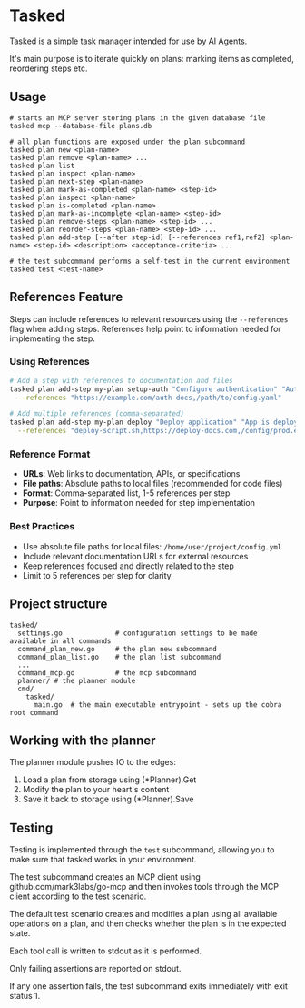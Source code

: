 # Tasked

Tasked is a simple task manager intended for use by AI Agents.

It's main purpose is to iterate quickly on plans: marking items as completed, reordering steps etc.

## Usage

```
# starts an MCP server storing plans in the given database file 
tasked mcp --database-file plans.db

# all plan functions are exposed under the plan subcommand
tasked plan new <plan-name>
tasked plan remove <plan-name> ...
tasked plan list 
tasked plan inspect <plan-name>
tasked plan next-step <plan-name>
tasked plan mark-as-completed <plan-name> <step-id>
tasked plan inspect <plan-name>
tasked plan is-completed <plan-name>
tasked plan mark-as-incomplete <plan-name> <step-id>
tasked plan remove-steps <plan-name> <step-id> ...
tasked plan reorder-steps <plan-name> <step-id> ...
tasked plan add-step [--after step-id] [--references ref1,ref2] <plan-name> <step-id> <description> <acceptance-criteria> ...

# the test subcommand performs a self-test in the current environment
tasked test <test-name>
```

## References Feature

Steps can include references to relevant resources using the `--references` flag when adding steps. References help point to information needed for implementing the step.

### Using References

```bash
# Add a step with references to documentation and files
tasked plan add-step my-plan setup-auth "Configure authentication" "Auth is working" \
  --references "https://example.com/auth-docs,/path/to/config.yaml"

# Add multiple references (comma-separated)
tasked plan add-step my-plan deploy "Deploy application" "App is deployed" \
  --references "deploy-script.sh,https://deploy-docs.com,/config/prod.env"
```

### Reference Format

- **URLs**: Web links to documentation, APIs, or specifications
- **File paths**: Absolute paths to local files (recommended for code files)
- **Format**: Comma-separated list, 1-5 references per step
- **Purpose**: Point to information needed for step implementation

### Best Practices

- Use absolute file paths for local files: `/home/user/project/config.yml`
- Include relevant documentation URLs for external resources
- Keep references focused and directly related to the step
- Limit to 5 references per step for clarity

## Project structure

```
tasked/
  settings.go             # configuration settings to be made available in all commands
  command_plan_new.go     # the plan new subcommand
  command_plan_list.go    # the plan list subcommand
  ...
  command_mcp.go          # the mcp subcommand
  planner/ # the planner module
  cmd/ 
    tasked/
      main.go  # the main executable entrypoint - sets up the cobra root command
```

## Working with the planner

The planner module pushes IO to the edges:

1. Load a plan from storage using (*Planner).Get
2. Modify the plan to your heart's content
3. Save it back to storage using (*Planner).Save

## Testing

Testing is implemented through the `test` subcommand, allowing you to make sure that tasked works in your environment.

The test subcommand creates an MCP client using github.com/mark3labs/go-mcp and then invokes tools through the MCP client according to the test scenario.

The default test scenario creates and modifies a plan using all available operations on a plan, and then checks whether the plan is in the expected state.

Each tool call is written to stdout as it is performed.

Only failing assertions are reported on stdout.

If any one assertion fails, the test subcommand exits immediately with exit status 1.
